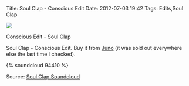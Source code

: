 Title: Soul Clap - Conscious Edit
Date: 2012-07-03 19:42
Tags: Edits,Soul Clap

![](/images/ConsciousSoulClap.jpg)

Conscious Edit - Soul Clap
 
Soul Clap - Conscious Edit. 
Buy it from [Juno](http://www.juno.co.uk/ppps/products/355176-01.htm) (it was sold out everywhere else the last time I checked). 

{% soundcloud 94410 %}
 
Source: [Soul Clap Soundcloud](http://soundcloud.com/soulclap/)
